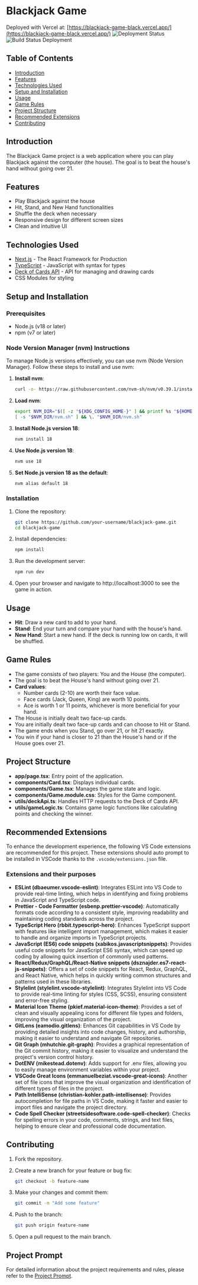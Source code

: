 # Blackjack Game
Deployed with Vercel at: [https://blackjack-game-black.vercel.app/](https://blackjack-game-black.vercel.app/)
![Deployment Status](https://img.shields.io/website-up-down-green-red/https/blackjack-game-black.vercel.app.svg?label=deployment%20status)
![Build Status Deployment](https://img.shields.io/github/deployments/brett935/blackjack-game/production?label=vercel%20deployment)


## Table of Contents

- [Introduction](#introduction)
- [Features](#features)
- [Technologies Used](#technologies-used)
- [Setup and Installation](#setup-and-installation)
- [Usage](#usage)
- [Game Rules](#game-rules)
- [Project Structure](#project-structure)
- [Recommended Extensions](#recommended-extensions)
- [Contributing](#contributing)

## Introduction

The Blackjack Game project is a web application where you can play Blackjack against the computer (the house). The goal is to beat the house's hand without going over 21.

## Features

- Play Blackjack against the house
- Hit, Stand, and New Hand functionalities
- Shuffle the deck when necessary
- Responsive design for different screen sizes
- Clean and intuitive UI

## Technologies Used

- [Next.js](https://nextjs.org/) - The React Framework for Production
- [TypeScript](https://www.typescriptlang.org/) - JavaScript with syntax for types
- [Deck of Cards API](http://deckofcardsapi.com/) - API for managing and drawing cards
- CSS Modules for styling

## Setup and Installation

### Prerequisites

- Node.js (v18 or later)
- npm (v7 or later)

### Node Version Manager (nvm) Instructions

To manage Node.js versions effectively, you can use nvm (Node Version Manager). Follow these steps to install and use nvm:

1. **Install nvm**:
    ```sh
    curl -o- https://raw.githubusercontent.com/nvm-sh/nvm/v0.39.1/install.sh | bash
    ```

2. **Load nvm**:
    ```sh
    export NVM_DIR="$([ -z "${XDG_CONFIG_HOME-}" ] && printf %s "${HOME}/.nvm" || printf %s "${XDG_CONFIG_HOME}/nvm")"
    [ -s "$NVM_DIR/nvm.sh" ] && \. "$NVM_DIR/nvm.sh"
    ```

3. **Install Node.js version 18**:
    ```sh
    nvm install 18
    ```

4. **Use Node.js version 18**:
    ```sh
    nvm use 18
    ```

5. **Set Node.js version 18 as the default**:
    ```sh
    nvm alias default 18
    ```

### Installation

1. Clone the repository:

    ```sh
    git clone https://github.com/your-username/blackjack-game.git
    cd blackjack-game
    ```

2. Install dependencies:

    ```sh
    npm install
    ```

3. Run the development server:

    ```sh
    npm run dev
    ```

4. Open your browser and navigate to http://localhost:3000 to see the game in action.

## Usage

- **Hit**: Draw a new card to add to your hand.
- **Stand**: End your turn and compare your hand with the house's hand.
- **New Hand**: Start a new hand. If the deck is running low on cards, it will be shuffled.

## Game Rules

- The game consists of two players: You and the House (the computer).
- The goal is to beat the House's hand without going over 21.
- **Card values**:
  - Number cards (2-10) are worth their face value.
  - Face cards (Jack, Queen, King) are worth 10 points.
  - Ace is worth 1 or 11 points, whichever is more beneficial for your hand.
- The House is initially dealt two face-up cards.
- You are initially dealt two face-up cards and can choose to Hit or Stand.
- The game ends when you Stand, go over 21, or hit 21 exactly.
- You win if your hand is closer to 21 than the House's hand or if the House goes over 21.

## Project Structure

- **app/page.tsx**: Entry point of the application.
- **components/Card.tsx**: Displays individual cards.
- **components/Game.tsx**: Manages the game state and logic.
- **components/Game.module.css**: Styles for the Game component.
- **utils/deckApi.ts**: Handles HTTP requests to the Deck of Cards API.
- **utils/gameLogic.ts**: Contains game logic functions like calculating points and checking the winner.

## Recommended Extensions

To enhance the development experience, the following VS Code extensions are recommended for this project. These extensions should auto prompt to be installed in VSCode thanks to the `.vscode/extensions.json` file.

### Extensions and their purposes

- **ESLint (dbaeumer.vscode-eslint)**: Integrates ESLint into VS Code to provide real-time linting, which helps in identifying and fixing problems in JavaScript and TypeScript code.
- **Prettier - Code Formatter (esbenp.prettier-vscode)**: Automatically formats code according to a consistent style, improving readability and maintaining coding standards across the project.
- **TypeScript Hero (rbbit.typescript-hero)**: Enhances TypeScript support with features like intelligent import management, which makes it easier to handle and organize imports in TypeScript projects.
- **JavaScript (ES6) code snippets (xabikos.javascriptsnippets)**: Provides useful code snippets for JavaScript ES6 syntax, which can speed up coding by allowing quick insertion of commonly used patterns.
- **React/Redux/GraphQL/React-Native snippets (dsznajder.es7-react-js-snippets)**: Offers a set of code snippets for React, Redux, GraphQL, and React Native, which helps in quickly writing common structures and patterns used in these libraries.
- **Stylelint (stylelint.vscode-stylelint)**: Integrates Stylelint into VS Code to provide real-time linting for styles (CSS, SCSS), ensuring consistent and error-free styling.
- **Material Icon Theme (pkief.material-icon-theme)**: Provides a set of clean and visually appealing icons for different file types and folders, improving the visual organization of the project.
- **GitLens (eamodio.gitlens)**: Enhances Git capabilities in VS Code by providing detailed insights into code changes, history, and authorship, making it easier to understand and navigate Git repositories.
- **Git Graph (mhutchie.git-graph)**: Provides a graphical representation of the Git commit history, making it easier to visualize and understand the project's version control history.
- **DotENV (mikestead.dotenv)**: Adds support for .env files, allowing you to easily manage environment variables within your project.
- **VSCode Great Icons (emmanuelbeziat.vscode-great-icons)**: Another set of file icons that improve the visual organization and identification of different types of files in the project.
- **Path IntelliSense (christian-kohler.path-intellisense)**: Provides autocompletion for file paths in VS Code, making it faster and easier to import files and navigate the project directory.
- **Code Spell Checker (streetsidesoftware.code-spell-checker)**: Checks for spelling errors in your code, comments, strings, and text files, helping to ensure clear and professional code documentation.

## Contributing

1. Fork the repository.

2. Create a new branch for your feature or bug fix:

    ```sh
    git checkout -b feature-name
    ```

3. Make your changes and commit them:

    ```sh
    git commit -m "Add some feature"
    ```

4. Push to the branch:

    ```sh
    git push origin feature-name
    ```

5. Open a pull request to the main branch.

## Project Prompt

For detailed information about the project requirements and rules, please refer to the [Project Prompt](./PROJECT.md).